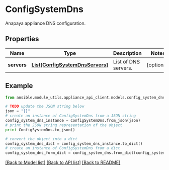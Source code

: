 # ConfigSystemDns

Anapaya appliance DNS configuration.

## Properties
Name | Type | Description | Notes
------------ | ------------- | ------------- | -------------
**servers** | [**List[ConfigSystemDnsServers]**](ConfigSystemDnsServers.md) | List of DNS servers. | [optional] 

## Example

```python
from ansible.module_utils.appliance_api_client.models.config_system_dns import ConfigSystemDns

# TODO update the JSON string below
json = "{}"
# create an instance of ConfigSystemDns from a JSON string
config_system_dns_instance = ConfigSystemDns.from_json(json)
# print the JSON string representation of the object
print ConfigSystemDns.to_json()

# convert the object into a dict
config_system_dns_dict = config_system_dns_instance.to_dict()
# create an instance of ConfigSystemDns from a dict
config_system_dns_form_dict = config_system_dns.from_dict(config_system_dns_dict)
```
[[Back to Model list]](../README.md#documentation-for-models) [[Back to API list]](../README.md#documentation-for-api-endpoints) [[Back to README]](../README.md)


